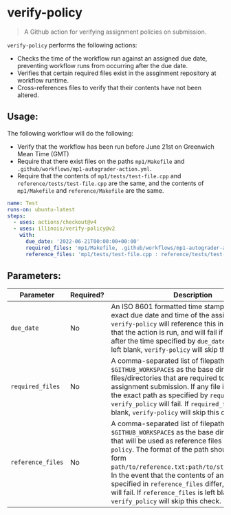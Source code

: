# verify-policy

> A Github action for verifying assignment policies on submission.

`verify-policy` performs the following actions:
- Checks the time of the workflow run against an assigned due date, preventing workflow runs from occurring after the due date.
- Verifies that certain required files exist in the assginment repository at workflow runtime.
- Cross-references files to verify that their contents have not been altered.

## Usage:

The following workflow will do the following:
- Verify that the workflow has been run before June 21st on Greenwich Mean Time (GMT)
- Require that there exist files on the paths `mp1/Makefile` and `.github/workflows/mp1-autograder-action.yml`.
- Require that the contents of `mp1/tests/test-file.cpp` and `reference/tests/test-file.cpp` are the same, and the contents of `mp1/Makefile` and `reference/Makefile` are the same.

```yaml
name: Test
runs-on: ubuntu-latest
steps:
  - uses: actions/checkout@v4
  - uses: illinois/verify-policy@v2
    with:
      due_date: '2022-06-21T00:00:00+00:00'
      required_files: 'mp1/Makefile, .github/workflows/mp1-autograder-action.yml'
      reference_files: 'mp1/tests/test-file.cpp : reference/tests/test-file.cpp, mp1/Makefile : reference/Makefile'
```

## Parameters:

|Parameter|Required?|Description|Default|
|--------------------|--------|-----------|-------|
|`due_date`|No|An ISO 8601 formatted time stamp describing the exact due date and time of the assignment. `verify-policy` will reference this input the time that the action is run, and will fail if the run-time is after the time specified by `due_date`. If `due_date` is left blank, `verify-policy` will skip this check.|`''`|
|`required_files`|No|A comma-separated list of filepaths (using `$GITHUB_WORKSPACE$` as the base directory) of files/directories that are required to be in the assignment submission. If any file is not located in the exact path as specified by `required_files`, `verify_policy` will fail. If `required_files` is left blank, `verify-policy` will skip this check.|`''`|
|`reference_files`|No|A comma-separated list of filepaths (using `$GITHUB_WORKSPACE$` as the base directory) of files that will be used as reference files by `verify-policy`. The format of the path should be of the form `path/to/reference.txt:path/to/student_file.txt`. In the event that the contents of any pair of files specified in `reference_files` differ, `verify_policy` will fail. If `reference_files` is left blank, `verify_policy` will skip this check.|`''`|

